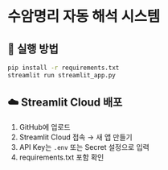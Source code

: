 # 수암명리 자동 해석 시스템

## 📌 실행 방법
```bash
pip install -r requirements.txt
streamlit run streamlit_app.py
```

## ☁️ Streamlit Cloud 배포
1. GitHub에 업로드
2. Streamlit Cloud 접속 → 새 앱 만들기
3. API Key는 `.env` 또는 Secret 설정으로 입력
4. requirements.txt 포함 확인